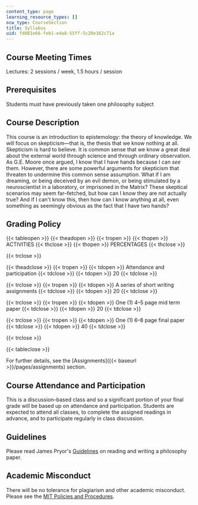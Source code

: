 ```yaml
---
content_type: page
learning_resource_types: []
ocw_type: CourseSection
title: Syllabus
uid: fd081e66-feb1-e4a8-55ff-5c20e162c71a
---
```


Course Meeting Times
--------------------

Lectures: 2 sessions / week, 1.5 hours / session

Prerequisites
-------------

Students must have previously taken one philosophy subject

Course Description
------------------

This course is an introduction to epistemology: the theory of knowledge. We will focus on skepticism—that is, the thesis that we know nothing at all. Skepticism is hard to believe. It is common sense that we know a great deal about the external world through science and through ordinary observation. As G.E. Moore once argued, I know that I have hands because I can _see_ them. However, there are some powerful arguments for skepticism that threaten to undermine this common sense assumption. What if I am dreaming, or being deceived by an evil demon, or being stimulated by a neuroscientist in a laboratory, or imprisoned in the Matrix? These skeptical scenarios may seem far–fetched, but how can I know they are not actually true? And if I can't know this, then how can I know anything at all, even something as seemingly obvious as the fact that I have two hands?

Grading Policy
--------------

{{< tableopen >}}
{{< theadopen >}}
{{< tropen >}}
{{< thopen >}}
ACTIVITIES
{{< thclose >}}
{{< thopen >}}
PERCENTAGES
{{< thclose >}}

{{< trclose >}}

{{< theadclose >}}
{{< tropen >}}
{{< tdopen >}}
Attendance and participation
{{< tdclose >}}
{{< tdopen >}}
20
{{< tdclose >}}

{{< trclose >}}
{{< tropen >}}
{{< tdopen >}}
A series of short writing assignments
{{< tdclose >}}
{{< tdopen >}}
20
{{< tdclose >}}

{{< trclose >}}
{{< tropen >}}
{{< tdopen >}}
One (1) 4–5 page mid term paper
{{< tdclose >}}
{{< tdopen >}}
20
{{< tdclose >}}

{{< trclose >}}
{{< tropen >}}
{{< tdopen >}}
One (1) 6–8 page final paper
{{< tdclose >}}
{{< tdopen >}}
40
{{< tdclose >}}

{{< trclose >}}

{{< tableclose >}}

For further details, see the [Assignments]({{< baseurl >}}/pages/assignments) section.

Course Attendance and Participation
-----------------------------------

This is a discussion–based class and so a significant portion of your final grade will be based up on attendance and participation. Students are expected to attend all classes, to complete the assigned readings in advance, and to participate regularly in class discussion.

Guidelines
----------

Please read James Pryor's [Guidelines](http://www.jimpryor.net/teaching/index.html) on reading and writing a philosophy paper.

Academic Misconduct
-------------------

There will be no tolerance for plagiarism and other academic misconduct. Please see the [MIT Policies and Procedures](http://web.mit.edu/policies/10/10.2.html).